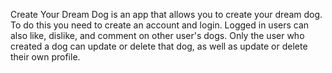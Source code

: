 Create Your Dream Dog is an app that allows you to create your dream dog. To do this you need to create an account and login. Logged in users can also like, dislike, and comment on other user's dogs. Only the user who created a dog can update or delete that dog, as well as update or delete their own profile. 
